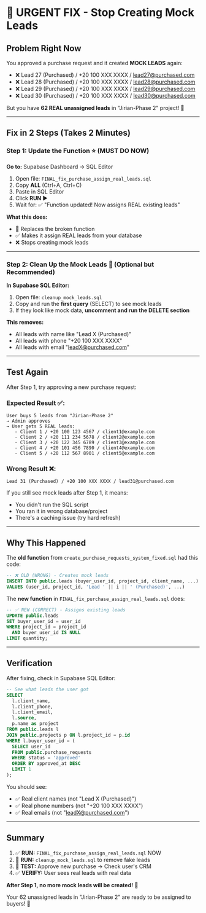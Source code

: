 # 🚨 URGENT FIX - Stop Creating Mock Leads

## Problem Right Now
You approved a purchase request and it created **MOCK LEADS** again:
- ❌ Lead 27 (Purchased) / +20 100 XXX XXXX / lead27@purchased.com
- ❌ Lead 28 (Purchased) / +20 100 XXX XXXX / lead28@purchased.com
- ❌ Lead 29 (Purchased) / +20 100 XXX XXXX / lead29@purchased.com
- ❌ Lead 30 (Purchased) / +20 100 XXX XXXX / lead30@purchased.com

But you have **62 REAL unassigned leads** in "Jirian-Phase 2" project! 😤

---

## Fix in 2 Steps (Takes 2 Minutes)

### Step 1: Update the Function ⭐ (MUST DO NOW)

**Go to:** Supabase Dashboard → SQL Editor

1. Open file: `FINAL_fix_purchase_assign_real_leads.sql`
2. Copy **ALL** (Ctrl+A, Ctrl+C)
3. Paste in SQL Editor
4. Click **RUN** ▶️
5. Wait for: ✅ "Function updated! Now assigns REAL existing leads"

**What this does:**
- 🔄 Replaces the broken function
- ✅ Makes it assign REAL leads from your database
- ❌ Stops creating mock leads

---

### Step 2: Clean Up the Mock Leads 🧹 (Optional but Recommended)

**In Supabase SQL Editor:**

1. Open file: `cleanup_mock_leads.sql`
2. Copy and run the **first query** (SELECT) to see mock leads
3. If they look like mock data, **uncomment and run the DELETE section**

**This removes:**
- All leads with name like "Lead X (Purchased)"
- All leads with phone "+20 100 XXX XXXX"
- All leads with email "leadX@purchased.com"

---

## Test Again

After Step 1, try approving a new purchase request:

### Expected Result ✅:
```
User buys 5 leads from "Jirian-Phase 2"
→ Admin approves
→ User gets 5 REAL leads:
   - Client 1 / +20 100 123 4567 / client1@example.com
   - Client 2 / +20 111 234 5678 / client2@example.com
   - Client 3 / +20 122 345 6789 / client3@example.com
   - Client 4 / +20 101 456 7890 / client4@example.com
   - Client 5 / +20 112 567 8901 / client5@example.com
```

### Wrong Result ❌:
```
Lead 31 (Purchased) / +20 100 XXX XXXX / lead31@purchased.com
```

If you still see mock leads after Step 1, it means:
- You didn't run the SQL script
- You ran it in wrong database/project
- There's a caching issue (try hard refresh)

---

## Why This Happened

The **old function** from `create_purchase_requests_system_fixed.sql` had this code:

```sql
-- ❌ OLD (WRONG) - Creates mock leads
INSERT INTO public.leads (buyer_user_id, project_id, client_name, ...)
VALUES (user_id, project_id, 'Lead ' || i || ' (Purchased)', ...)
```

The **new function** in `FINAL_fix_purchase_assign_real_leads.sql` does:

```sql
-- ✅ NEW (CORRECT) - Assigns existing leads
UPDATE public.leads
SET buyer_user_id = user_id
WHERE project_id = project_id 
  AND buyer_user_id IS NULL
LIMIT quantity;
```

---

## Verification

After fixing, check in Supabase SQL Editor:

```sql
-- See what leads the user got
SELECT 
  l.client_name,
  l.client_phone,
  l.client_email,
  l.source,
  p.name as project
FROM public.leads l
JOIN public.projects p ON l.project_id = p.id
WHERE l.buyer_user_id = (
  SELECT user_id 
  FROM public.purchase_requests 
  WHERE status = 'approved' 
  ORDER BY approved_at DESC 
  LIMIT 1
);
```

You should see:
- ✅ Real client names (not "Lead X (Purchased)")
- ✅ Real phone numbers (not "+20 100 XXX XXXX")
- ✅ Real emails (not "leadX@purchased.com")

---

## Summary

1. ✅ **RUN:** `FINAL_fix_purchase_assign_real_leads.sql` NOW
2. 🧹 **RUN:** `cleanup_mock_leads.sql` to remove fake leads
3. 🧪 **TEST:** Approve new purchase → Check user's CRM
4. ✅ **VERIFY:** User sees real leads with real data

**After Step 1, no more mock leads will be created!** 🎉

Your 62 unassigned leads in "Jirian-Phase 2" are ready to be assigned to buyers! 💪

